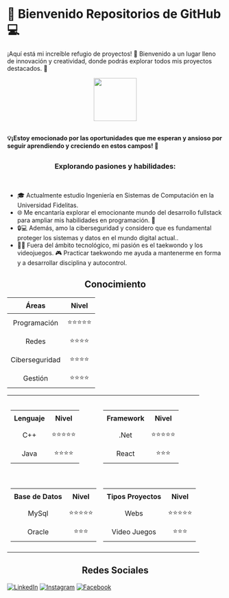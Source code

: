 <h1> 🚀 Bienvenido Repositorios de GitHub 💻 </h1> 

¡Aquí está mi increíble refugio de proyectos! 🚀 Bienvenido a un lugar lleno de innovación y creatividad, donde podrás explorar todos mis proyectos destacados. 💼</br>

<p align="center">
 <img width="100" src="https://i.imgur.com/0kvtMLE.gif" align="center"/>
</p>

<br>
<b> 💡¡Estoy emocionado por las oportunidades que me esperan y ansioso por seguir aprendiendo y creciendo en estos campos! 🚀 </b>
<br>

<h2 align="center"></h2>
<h3 align="center">Explorando pasiones y habilidades:</h3>
<br>

- 🎓 Actualmente estudio Ingeniería en Sistemas de Computación en la Universidad Fidelitas. 
- 🌐 Me encantaría explorar el emocionante mundo del desarrollo fullstack para ampliar mis habilidades en programación. 💪
- 🔒💻 Además, amo la ciberseguridad y considero que es fundamental proteger los sistemas y datos en el mundo digital actual.. 
- 🥋💥 Fuera del ámbito tecnológico, mi pasión es el taekwondo y los videojuegos. 🎮 Practicar taekwondo me ayuda a mantenerme en forma y a desarrollar disciplina y autocontrol.

<h2 align="center">Conocimiento</h2>


<div align="center">

| Áreas           | Nivel |
| -------------- | :------: |
| Programación   | ⭐⭐⭐⭐⭐ |
| Redes          | ⭐⭐⭐⭐ |
| Ciberseguridad | ⭐⭐⭐⭐   |
| Gestión        | ⭐⭐⭐⭐   |

<style>
  table {
    width: 100%;
    border-collapse: collapse;
  }

  th, td {
    padding: 8px;
    text-align: center;
  }
</style>

<table >
  <tr>
    <td colspan="2">
      <h3></h3>
      <table>
       <tr>
                <th>Lenguaje</th>
                <th>Nivel</th>
            </tr>
            <tr>
                <td>C++</td>
                <td>⭐⭐⭐⭐⭐</td>
            </tr>
            <tr>
                <td>Java</td>
                <td>⭐⭐⭐⭐</td>
            </tr>
      </table>
    </td>
    <td colspan="2">
      <h3></h3>
      <table>
         <tr>
                <th>Framework</th>
                <th>Nivel</th>
            </tr>
            <tr>
                <td>.Net</td>
                <td>⭐⭐⭐⭐⭐</td>
            </tr>
            <tr>
                <td>React</td>
                <td>⭐⭐⭐</td>
            </tr>
      </table>
    </td>
  </tr>
  <tr>
    <td colspan="2">
      <h3></h3>
      <table>
        <tr>
                <th>Base de Datos</th>
                <th>Nivel</th>
            </tr>
            <tr>
                <td>MySql</td>
                <td>⭐⭐⭐⭐⭐</td>
            </tr>
            <tr>
                <td>Oracle</td>
                <td>⭐⭐⭐</td>
            </tr>
      </table>
    </td>
    <td colspan="2">
      <h3></h3>
      <table>
        <tr>
                <th>Tipos Proyectos</th>
                <th>Nivel</th>
            </tr>
            <tr>
                <td>Webs</td>
                <td>⭐⭐⭐⭐⭐</td>
            </tr>
            <tr>
                <td>Video Juegos</td>
                <td>⭐⭐⭐</td>
            </tr>
      </table>
    </td>
  </tr>
</table>



</div>









<h2 align="center">Redes Sociales</h2>

[![LinkedIn](https://img.shields.io/badge/LinkedIn-Kenneth_Alvarado-0077B5?style=for-the-badge&logo=linkedin&logoColor=white&labelColor=101010)](https://www.linkedin.com/in/kenneth-alvaradom)
[![Instagram](https://img.shields.io/badge/Instagram-@kennethalmar-E4405F?style=for-the-badge&logo=instagram&logoColor=white&labelColor=101010)](https://www.instagram.com/kennethalmar/)
[![Facebook](https://img.shields.io/badge/Facebook-@Kenneth_Alvarado-1DA1F2?style=for-the-badge&logo=facebook&logoColor=white&labelColor=101010)](https://www.facebook.com/kenneth.alvarado.39/)
